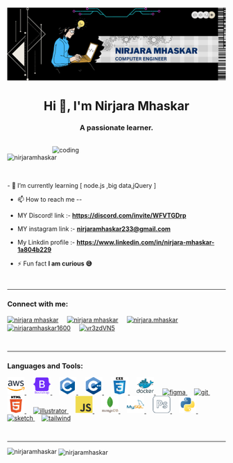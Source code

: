 ![logo](https://github.com/nirjaramhaskar/nirjaramhaskar/blob/main/hello.png)
<h1 align="center">Hi 👋, I'm Nirjara Mhaskar</h1>
<h3 align="center">A passionate learner.</h3>
<br>
<img align="right" alt="coding" width= "400" src="https://cdn.dribbble.com/users/1668950/screenshots/3863114/rodoshi.gif">

<p align="left"> <img src="https://komarev.com/ghpvc/?username=nirjaramhaskar&label=Profile%20views&color=0e75b6&style=flat" alt="nirjaramhaskar" /> </p>
<br>
<br>
- 🌱 I’m currently learning [ node.js ,big data,jQuery ]

- 📫 How to reach me --
-  MY Discord! link   :- **https://discord.com/invite/WFVTGDrp**
-  MY instagram link  :- **nirjaramhaskar233@gmail.com**
-  My Linkdin profile :- **https://www.linkedin.com/in/nirjara-mhaskar-1a804b229**

- ⚡ Fun fact **I am curious 😅**
<br>
<hr>

<h3 align="left">Connect with me:</h3>
<p align="left">
<a href="https://linkedin.com/in/nirjara mhaskar" target="blank"><img align="center" src="https://raw.githubusercontent.com/rahuldkjain/github-profile-readme-generator/master/src/images/icons/Social/linked-in-alt.svg" alt="nirjara mhaskar" height="40" width="40" /></a>  &nbsp &nbsp
<a href="https://fb.com/nirjara mhaskar" target="blank"><img align="center" src="https://raw.githubusercontent.com/rahuldkjain/github-profile-readme-generator/master/src/images/icons/Social/facebook.svg" alt="nirjara mhaskar" height="40" width="40" /></a>  &nbsp &nbsp
<a href="https://instagram.com/nirjara.mhaskar" target="blank"><img align="center" src="https://raw.githubusercontent.com/rahuldkjain/github-profile-readme-generator/master/src/images/icons/Social/instagram.svg" alt="nirjara.mhaskar" height="40" width="40" /></a>  &nbsp &nbsp
<a href="https://www.youtube.com/c/nirjaramhaskar1600" target="blank"><img align="center" src="https://raw.githubusercontent.com/rahuldkjain/github-profile-readme-generator/master/src/images/icons/Social/youtube.svg" alt="nirjaramhaskar1600" height="40" width="40" /></a>  &nbsp &nbsp
<a href="https://discord.gg/vr3zdVN5" target="blank"><img align="center" src="https://raw.githubusercontent.com/rahuldkjain/github-profile-readme-generator/master/src/images/icons/Social/discord.svg" alt="vr3zdVN5" height="40" width="40" /></a>  
</p>
<br>
<hr>
<h3 align="left">Languages and Tools:</h3>
<p align="left"> 
  <a href="https://aws.amazon.com" target="_blank" rel="noreferrer"> <img src="https://raw.githubusercontent.com/devicons/devicon/master/icons/amazonwebservices/amazonwebservices-original-wordmark.svg" alt="aws" width="40" height="40"/> </a> &nbsp &nbsp
  <a href="https://getbootstrap.com" target="_blank" rel="noreferrer">
  <img src="https://raw.githubusercontent.com/devicons/devicon/master/icons/bootstrap/bootstrap-plain-wordmark.svg" alt="bootstrap" width="40" height="40"/> </a> &nbsp &nbsp
  <a href="https://www.cprogramming.com/" target="_blank" rel="noreferrer"> <img src="https://raw.githubusercontent.com/devicons/devicon/master/icons/c/c-original.svg" alt="c" width="40" height="40"/> </a> &nbsp &nbsp
  <a href="https://www.w3schools.com/cpp/" target="_blank" rel="noreferrer"> <img src="https://raw.githubusercontent.com/devicons/devicon/master/icons/cplusplus/cplusplus-original.svg" alt="cplusplus" width="40" height="40"/> </a> 
  &nbsp &nbsp
  <a href="https://www.w3schools.com/css/" target="_blank" rel="noreferrer"> <img src="https://raw.githubusercontent.com/devicons/devicon/master/icons/css3/css3-original-wordmark.svg" alt="css3" width="40" height="40"/> </a>
  &nbsp &nbsp
  <a href="https://www.docker.com/" target="_blank" rel="noreferrer"> <img src="https://raw.githubusercontent.com/devicons/devicon/master/icons/docker/docker-original-wordmark.svg" alt="docker" width="40" height="40"/> </a>
  &nbsp &nbsp
  <a href="https://www.figma.com/" target="_blank" rel="noreferrer"> <img src="https://www.vectorlogo.zone/logos/figma/figma-icon.svg" alt="figma" width="40" height="40"/> </a> 
  &nbsp &nbsp
  <a href="https://git-scm.com/" target="_blank" rel="noreferrer"> <img src="https://www.vectorlogo.zone/logos/git-scm/git-scm-icon.svg" alt="git" width="40" height="40"/> </a> 
  &nbsp &nbsp
  <a href="https://www.w3.org/html/" target="_blank" rel="noreferrer"> <img src="https://raw.githubusercontent.com/devicons/devicon/master/icons/html5/html5-original-wordmark.svg" alt="html5" width="40" height="40"/> </a> 
  &nbsp &nbsp
  <a href="https://www.adobe.com/in/products/illustrator.html" target="_blank" rel="noreferrer"> <img src="https://www.vectorlogo.zone/logos/adobe_illustrator/adobe_illustrator-icon.svg" alt="illustrator" width="40" height="40"/> </a> 
  &nbsp &nbsp
  <a href="https://developer.mozilla.org/en-US/docs/Web/JavaScript" target="_blank" rel="noreferrer"> <img src="https://raw.githubusercontent.com/devicons/devicon/master/icons/javascript/javascript-original.svg" alt="javascript" width="40" height="40"/> </a>
  &nbsp &nbsp
  <a href="https://www.mongodb.com/" target="_blank" rel="noreferrer"> <img src="https://raw.githubusercontent.com/devicons/devicon/master/icons/mongodb/mongodb-original-wordmark.svg" alt="mongodb" width="40" height="40"/> </a>
  &nbsp &nbsp
  <a href="https://www.mysql.com/" target="_blank" rel="noreferrer"> <img src="https://raw.githubusercontent.com/devicons/devicon/master/icons/mysql/mysql-original-wordmark.svg" alt="mysql" width="40" height="40"/> </a>
  &nbsp &nbsp
  <a href="https://www.photoshop.com/en" target="_blank" rel="noreferrer"> <img src="https://raw.githubusercontent.com/devicons/devicon/master/icons/photoshop/photoshop-line.svg" alt="photoshop" width="40" height="40"/> </a>
  &nbsp &nbsp
  <a href="https://www.python.org" target="_blank" rel="noreferrer"> <img src="https://raw.githubusercontent.com/devicons/devicon/master/icons/python/python-original.svg" alt="python" width="40" height="40"/> </a>
  &nbsp &nbsp
  <a href="https://www.sketch.com/" target="_blank" rel="noreferrer"> <img src="https://www.vectorlogo.zone/logos/sketchapp/sketchapp-icon.svg" alt="sketch" width="40" height="40"/> </a>
  &nbsp &nbsp
  <a href="https://tailwindcss.com/" target="_blank" rel="noreferrer"> <img src="https://www.vectorlogo.zone/logos/tailwindcss/tailwindcss-icon.svg" alt="tailwind" width="40" height="40"/> </a> </p>
  &nbsp &nbsp

  <hr>

<p><img align="left" src="https://github-readme-stats.vercel.app/api/top-langs?username=nirjaramhaskar&show_icons=true&locale=en&layout=compact" alt="nirjaramhaskar" /></p>
<p>&nbsp;<img align="center" src="https://github-readme-stats.vercel.app/api?username=nirjaramhaskar&show_icons=true&locale=en" alt="nirjaramhaskar" /></p>


<!--
**nirjaramhaskar/nirjaramhaskar** is a ✨ _special_ ✨ repository because its `README.md` (this file) appears on your GitHub profile.

Here are some ideas to get you started:

- 🔭 I’m currently working on github project.
- 🌱 I’m currently learning how to work on github copilot.
- 👯 I’m looking to collaborate on new ai tools.
- 🤔 I’m looking for help with coding in efficient and easy way using github copilot.
- 💬 Ask me about ...
- 📫 How to reach me: by my profile.
- 😄 Pronouns: she/her.
- ⚡ Fun fact: ...
-->
